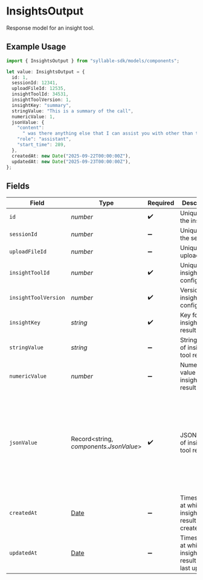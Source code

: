 # InsightsOutput

Response model for an insight tool.

## Example Usage

```typescript
import { InsightsOutput } from "syllable-sdk/models/components";

let value: InsightsOutput = {
  id: 1,
  sessionId: 12341,
  uploadFileId: 12535,
  insightToolId: 34531,
  insightToolVersion: 1,
  insightKey: "summary",
  stringValue: "This is a summary of the call",
  numericValue: 1,
  jsonValue: {
    "content":
      " was there anything else that I can assist you with other than this",
    "role": "assistant",
    "start_time": 289,
  },
  createdAt: new Date("2025-09-22T00:00:00Z"),
  updatedAt: new Date("2025-09-23T00:00:00Z"),
};
```

## Fields

| Field                                                                                                                        | Type                                                                                                                         | Required                                                                                                                     | Description                                                                                                                  | Example                                                                                                                      |
| ---------------------------------------------------------------------------------------------------------------------------- | ---------------------------------------------------------------------------------------------------------------------------- | ---------------------------------------------------------------------------------------------------------------------------- | ---------------------------------------------------------------------------------------------------------------------------- | ---------------------------------------------------------------------------------------------------------------------------- |
| `id`                                                                                                                         | *number*                                                                                                                     | :heavy_check_mark:                                                                                                           | Unique ID of the insight                                                                                                     | 1                                                                                                                            |
| `sessionId`                                                                                                                  | *number*                                                                                                                     | :heavy_minus_sign:                                                                                                           | Unique ID for the session                                                                                                    | 12341                                                                                                                        |
| `uploadFileId`                                                                                                               | *number*                                                                                                                     | :heavy_minus_sign:                                                                                                           | Unique ID for uploaded file                                                                                                  | 12535                                                                                                                        |
| `insightToolId`                                                                                                              | *number*                                                                                                                     | :heavy_check_mark:                                                                                                           | Unique ID for insight tool configuration                                                                                     | 34531                                                                                                                        |
| `insightToolVersion`                                                                                                         | *number*                                                                                                                     | :heavy_check_mark:                                                                                                           | Version of insight tool configuration                                                                                        | 1                                                                                                                            |
| `insightKey`                                                                                                                 | *string*                                                                                                                     | :heavy_check_mark:                                                                                                           | Key for insight tool result                                                                                                  | summary                                                                                                                      |
| `stringValue`                                                                                                                | *string*                                                                                                                     | :heavy_minus_sign:                                                                                                           | String value of insight tool result                                                                                          | This is a summary of the call                                                                                                |
| `numericValue`                                                                                                               | *number*                                                                                                                     | :heavy_minus_sign:                                                                                                           | Numeric value of insight tool result                                                                                         | 1                                                                                                                            |
| `jsonValue`                                                                                                                  | Record<string, *components.JsonValue*>                                                                                       | :heavy_check_mark:                                                                                                           | JSON value of insight tool result                                                                                            | {<br/>"content": " was there anything else that I can assist you with other than this",<br/>"role": "assistant",<br/>"start_time": 289<br/>} |
| `createdAt`                                                                                                                  | [Date](https://developer.mozilla.org/en-US/docs/Web/JavaScript/Reference/Global_Objects/Date)                                | :heavy_minus_sign:                                                                                                           | Timestamp at which insight tool result was created                                                                           | 2025-09-22T00:00:00Z                                                                                                         |
| `updatedAt`                                                                                                                  | [Date](https://developer.mozilla.org/en-US/docs/Web/JavaScript/Reference/Global_Objects/Date)                                | :heavy_minus_sign:                                                                                                           | Timestamp at which insight tool result was last updated                                                                      | 2025-09-23T00:00:00Z                                                                                                         |